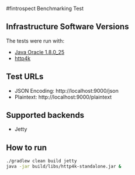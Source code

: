 #fintrospect Benchmarking Test

## Infrastructure Software Versions
The tests were run with:

* [Java Oracle 1.8.0_25](http://www.oracle.com/technetwork/java/javase)
* [http4k](https://http4k.org)

## Test URLs

- JSON Encoding: http://localhost:9000/json
- Plaintext: http://localhost:9000/plaintext

## Supported backends
- Jetty

## How to run
```bash
./gradlew clean build jetty
java -jar build/libs/http4k-standalone.jar &
```

